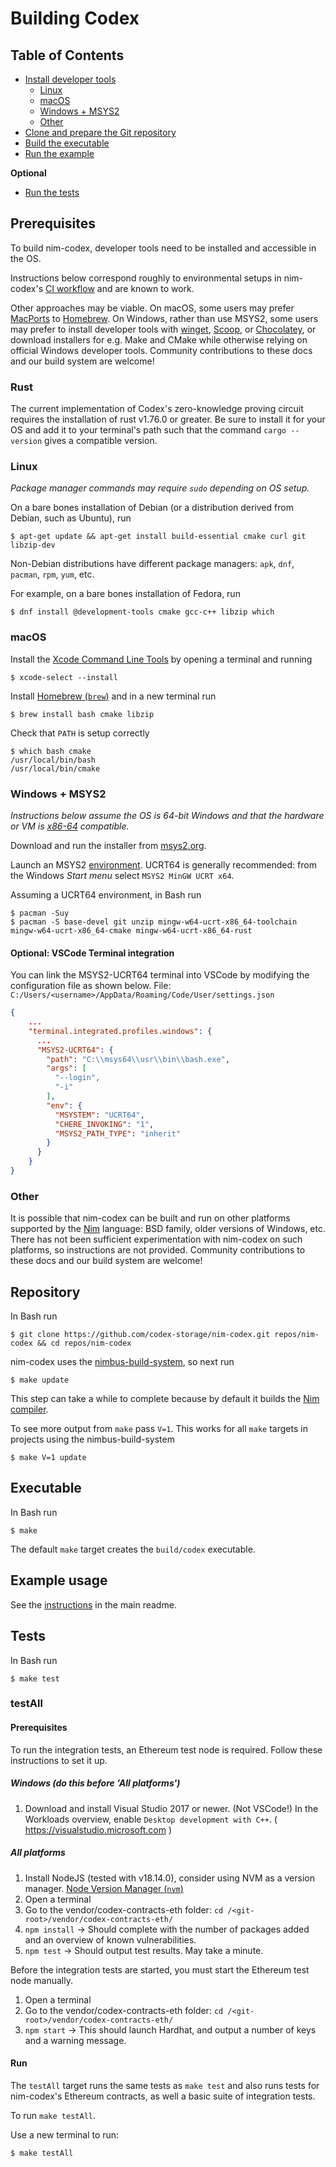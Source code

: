 # Building Codex

## Table of Contents

- [Install developer tools](#prerequisites)
  - [Linux](#linux)
  - [macOS](#macos)
  - [Windows + MSYS2](#windows--msys2)
  - [Other](#other)
- [Clone and prepare the Git repository](#repository)
- [Build the executable](#executable)
- [Run the example](#example-usage)

**Optional**
- [Run the tests](#tests)

## Prerequisites

To build nim-codex, developer tools need to be installed and accessible in the OS.

Instructions below correspond roughly to environmental setups in nim-codex's [CI workflow](https://github.com/codex-storage/nim-codex/blob/main/.github/workflows/ci.yml) and are known to work.

Other approaches may be viable. On macOS, some users may prefer [MacPorts](https://www.macports.org/) to [Homebrew](https://brew.sh/). On Windows, rather than use MSYS2, some users may prefer to install developer tools with [winget](https://docs.microsoft.com/en-us/windows/package-manager/winget/), [Scoop](https://scoop.sh/), or [Chocolatey](https://chocolatey.org/), or download installers for e.g. Make and CMake while otherwise relying on official Windows developer tools. Community contributions to these docs and our build system are welcome!

### Rust

The current implementation of Codex's zero-knowledge proving circuit requires the installation of rust v1.76.0 or greater. Be sure to install it for your OS and add it to your terminal's path such that the command `cargo --version` gives a compatible version.

### Linux

*Package manager commands may require `sudo` depending on OS setup.*

On a bare bones installation of Debian (or a distribution derived from Debian, such as Ubuntu), run

```text
$ apt-get update && apt-get install build-essential cmake curl git libzip-dev
```

Non-Debian distributions have different package managers: `apk`, `dnf`, `pacman`, `rpm`, `yum`, etc.

For example, on a bare bones installation of Fedora, run

```text
$ dnf install @development-tools cmake gcc-c++ libzip which
```

### macOS

Install the [Xcode Command Line Tools](https://mac.install.guide/commandlinetools/index.html) by opening a terminal and running
```text
$ xcode-select --install
```

Install [Homebrew (`brew`)](https://brew.sh/) and in a new terminal run
```text
$ brew install bash cmake libzip
```

Check that `PATH` is setup correctly
```text
$ which bash cmake
/usr/local/bin/bash
/usr/local/bin/cmake
```

### Windows + MSYS2

*Instructions below assume the OS is 64-bit Windows and that the hardware or VM is [x86-64](https://en.wikipedia.org/wiki/X86-64) compatible.*

Download and run the installer from [msys2.org](https://www.msys2.org/).

Launch an MSYS2 [environment](https://www.msys2.org/docs/environments/). UCRT64 is generally recommended: from the Windows *Start menu* select `MSYS2 MinGW UCRT x64`.

Assuming a UCRT64 environment, in Bash run
```text
$ pacman -Suy
$ pacman -S base-devel git unzip mingw-w64-ucrt-x86_64-toolchain mingw-w64-ucrt-x86_64-cmake mingw-w64-ucrt-x86_64-rust
```

<!-- #### Headless Windows container -->
<!-- add instructions re: getting setup with MSYS2 in a Windows container -->
<!-- https://github.com/StefanScherer/windows-docker-machine -->

#### Optional: VSCode Terminal integration

You can link the MSYS2-UCRT64 terminal into VSCode by modifying the configuration file as shown below.
File: `C:/Users/<username>/AppData/Roaming/Code/User/settings.json`
```json
{
    ...
    "terminal.integrated.profiles.windows": {
      ...
      "MSYS2-UCRT64": {
        "path": "C:\\msys64\\usr\\bin\\bash.exe",
        "args": [
          "--login",
          "-i"
        ],
        "env": {
          "MSYSTEM": "UCRT64",
          "CHERE_INVOKING": "1",
          "MSYS2_PATH_TYPE": "inherit"
        }
      }
    }
}
```

### Other

It is possible that nim-codex can be built and run on other platforms supported by the [Nim](https://nim-lang.org/) language: BSD family, older versions of Windows, etc. There has not been sufficient experimentation with nim-codex on such platforms, so instructions are not provided. Community contributions to these docs and our build system are welcome!

## Repository

In Bash run
```text
$ git clone https://github.com/codex-storage/nim-codex.git repos/nim-codex && cd repos/nim-codex
```

nim-codex uses the [nimbus-build-system](https://github.com/status-im/nimbus-build-system#readme), so next run
```text
$ make update
```

This step can take a while to complete because by default it builds the [Nim compiler](https://nim-lang.org/docs/nimc.html).

To see more output from `make` pass `V=1`. This works for all `make` targets in projects using the nimbus-build-system
```text
$ make V=1 update
```

## Executable

In Bash run
```text
$ make
```

The default `make` target creates the `build/codex` executable.

## Example usage

See the [instructions](README.md#cli-options) in the main readme.

## Tests

In Bash run
```text
$ make test
```

### testAll

#### Prerequisites

To run the integration tests, an Ethereum test node is required. Follow these instructions to set it up.

##### Windows (do this before 'All platforms')
1. Download and install Visual Studio 2017 or newer. (Not VSCode!) In the Workloads overview, enable `Desktop development with C++`. ( https://visualstudio.microsoft.com )

##### All platforms
1. Install NodeJS (tested with v18.14.0), consider using NVM as a version manager. [Node Version Manager (`nvm`)](https://github.com/nvm-sh/nvm#readme)
1. Open a terminal
1. Go to the vendor/codex-contracts-eth folder: `cd /<git-root>/vendor/codex-contracts-eth/`
1. `npm install` -> Should complete with the number of packages added and an overview of known vulnerabilities.
1. `npm test` -> Should output test results. May take a minute.

Before the integration tests are started, you must start the Ethereum test node manually.
1. Open a terminal
1. Go to the vendor/codex-contracts-eth folder: `cd /<git-root>/vendor/codex-contracts-eth/`
1. `npm start` -> This should launch Hardhat, and output a number of keys and a warning message.

#### Run

The `testAll` target runs the same tests as `make test` and also runs tests for nim-codex's Ethereum contracts, as well a basic suite of integration tests.

To run `make testAll`.

Use a new terminal to run:
```text
$ make testAll
```
